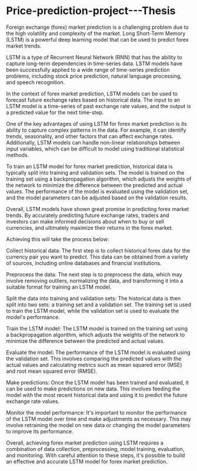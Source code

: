 # Price-prediction-project---Thesis
Foreign exchange (forex) market prediction is a challenging problem due to the high volatility and complexity of the market. Long Short-Term Memory (LSTM) is a powerful deep learning model that can be used to predict forex market trends.

LSTM is a type of Recurrent Neural Network (RNN) that has the ability to capture long-term dependencies in time-series data. LSTM models have been successfully applied to a wide range of time-series prediction problems, including stock price prediction, natural language processing, and speech recognition.

In the context of forex market prediction, LSTM models can be used to forecast future exchange rates based on historical data. The input to an LSTM model is a time-series of past exchange rate values, and the output is a predicted value for the next time-step.

One of the key advantages of using LSTM for forex market prediction is its ability to capture complex patterns in the data. For example, it can identify trends, seasonality, and other factors that can affect exchange rates. Additionally, LSTM models can handle non-linear relationships between input variables, which can be difficult to model using traditional statistical methods.

To train an LSTM model for forex market prediction, historical data is typically split into training and validation sets. The model is trained on the training set using a backpropagation algorithm, which adjusts the weights of the network to minimize the difference between the predicted and actual values. The performance of the model is evaluated using the validation set, and the model parameters can be adjusted based on the validation results.

Overall, LSTM models have shown great promise in predicting forex market trends. By accurately predicting future exchange rates, traders and investors can make informed decisions about when to buy or sell currencies, and ultimately maximize their returns in the forex market.

Achieving this will take the process below:

Collect historical data: The first step is to collect historical forex data for the currency pair you want to predict. This data can be obtained from a variety of sources, including online databases and financial institutions.

Preprocess the data: The next step is to preprocess the data, which may involve removing outliers, normalizing the data, and transforming it into a suitable format for training an LSTM model.

Split the data into training and validation sets: The historical data is then split into two sets: a training set and a validation set. The training set is used to train the LSTM model, while the validation set is used to evaluate the model's performance.

Train the LSTM model: The LSTM model is trained on the training set using a backpropagation algorithm, which adjusts the weights of the network to minimize the difference between the predicted and actual values.

Evaluate the model: The performance of the LSTM model is evaluated using the validation set. This involves comparing the predicted values with the actual values and calculating metrics such as mean squared error (MSE) and root mean squared error (RMSE).

Make predictions: Once the LSTM model has been trained and evaluated, it can be used to make predictions on new data. This involves feeding the model with the most recent historical data and using it to predict the future exchange rate values.

Monitor the model performance: It's important to monitor the performance of the LSTM model over time and make adjustments as necessary. This may involve retraining the model on new data or changing the model parameters to improve its performance.

Overall, achieving forex market prediction using LSTM requires a combination of data collection, preprocessing, model training, evaluation, and monitoring. With careful attention to these steps, it's possible to build an effective and accurate LSTM model for forex market prediction.






